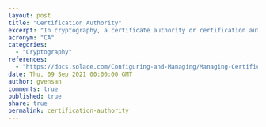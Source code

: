 ```yaml
---
layout: post
title: "Certification Authority"
excerpt: "In cryptography, a certificate authority or certification authority is an entity that issues digital certificates"
acronym: "CA"
categories:
  - "Cryptography"
references:
  - "https://docs.solace.com/Configuring-and-Managing/Managing-Certificate-Authorities.htm"
date: Thu, 09 Sep 2021 00:00:00 GMT
author: gvensan
comments: true
published: true
share: true
permalink: certification-authority
---
```


